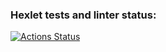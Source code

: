 ### Hexlet tests and linter status:
[![Actions Status](https://github.com/Data-Wan/python-project-lvl1/workflows/hexlet-check/badge.svg)](https://github.com/Data-Wan/python-project-lvl1/actions)